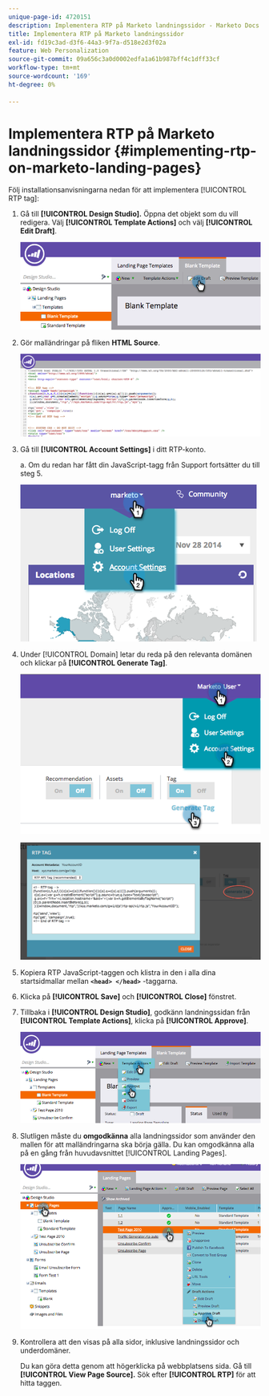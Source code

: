 ```yaml
---
unique-page-id: 4720151
description: Implementera RTP på Marketo landningssidor - Marketo Docs - produktdokumentation
title: Implementera RTP på Marketo landningssidor
exl-id: fd19c3ad-d3f6-44a3-9f7a-d518e2d3f02a
feature: Web Personalization
source-git-commit: 09a656c3a0d0002edfa1a61b987bff4c1dff33cf
workflow-type: tm+mt
source-wordcount: '169'
ht-degree: 0%

---
```


# Implementera RTP på Marketo landningssidor {#implementing-rtp-on-marketo-landing-pages}

Följ installationsanvisningarna nedan för att implementera [!UICONTROL RTP tag]:

1. Gå till **[!UICONTROL Design Studio].** Öppna det objekt som du vill redigera. Välj **[!UICONTROL Template Actions]** och välj **[!UICONTROL Edit Draft]**.

   ![](assets/image2015-4-26-18-3a27-3a4.png)

1. Gör malländringar på fliken **HTML Source**.

   ![](assets/image2015-4-26-18-3a28-3a17.png)

1. Gå till **[!UICONTROL Account Settings]** i ditt RTP-konto.

   a. Om du redan har fått din JavaScript-tagg från Support fortsätter du till steg 5.

   ![](assets/image2014-11-30-15-3a19-3a21-2.png)

1. Under [!UICONTROL Domain] letar du reda på den relevanta domänen och klickar på **[!UICONTROL Generate Tag]**.

   ![](assets/image2015-4-26-18-3a27-3a35.png)

   ![](assets/image2014-11-30-15-3a20-3a17-2.png)

1. Kopiera RTP JavaScript-taggen och klistra in den i alla dina startsidmallar mellan **`<head> </head>`** -taggarna.

1. Klicka på **[!UICONTROL Save]** och **[!UICONTROL Close]** fönstret.

1. Tillbaka i **[!UICONTROL Design Studio]**, godkänn landningssidan från **[!UICONTROL Template Actions]**, klicka på **[!UICONTROL Approve]**.

   ![](assets/image2015-4-26-18-3a28-3a30.png)

1. Slutligen måste du **omgodkänna** alla landningssidor som använder den mallen för att malländringarna ska börja gälla. Du kan omgodkänna alla på en gång från huvudavsnittet [!UICONTROL Landing Pages].

   ![](assets/image2015-4-26-18-3a28-3a49.png)

1. Kontrollera att den visas på alla sidor, inklusive landningssidor och underdomäner.

   Du kan göra detta genom att högerklicka på webbplatsens sida. Gå till **[!UICONTROL View Page Source].** Sök efter **[!UICONTROL RTP]** för att hitta taggen.
